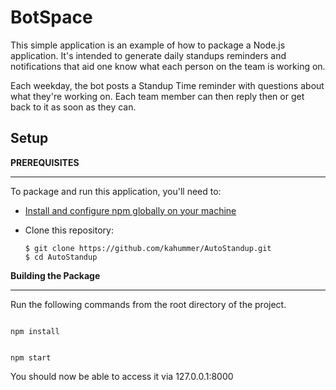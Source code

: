 BotSpace
=======

This simple application is an example of how to package a Node.js application. It's intended to generate daily standups reminders and notifications that aid one know what each person on the team is working on.

Each weekday, the bot posts a Standup Time reminder with questions about what they're working on. Each team member can then reply then or get back to it as soon as they can.

Setup
-----

**PREREQUISITES**

------------------------------------------------------------------------

To package and run this application, you'll need to:


* [Install and configure npm globally on your machine](https://docs.npmjs.com/downloading-and-installing-node-js-and-npm)
* Clone this repository:

      $ git clone https://github.com/kahummer/AutoStandup.git
      $ cd AutoStandup



**Building the Package**

------------------------------------------------------------------------

Run the following commands from the root directory of the project.

```

npm install

```


```

npm start

```


You should now be able to access it via 127.0.0.1:8000
